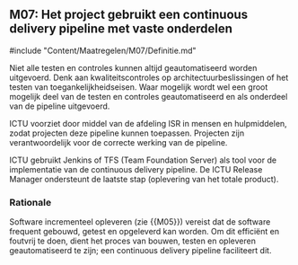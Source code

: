 ## M07: Het project gebruikt een continuous delivery pipeline met vaste onderdelen

#include "Content/Maatregelen/M07/Definitie.md"

Niet alle testen en controles kunnen altijd geautomatiseerd worden uitgevoerd. Denk aan kwaliteitscontroles op architectuurbeslissingen of het testen van toegankelijkheidseisen. Waar mogelijk wordt wel een groot mogelijk deel van de testen en controles geautomatiseerd en als onderdeel van de pipeline uitgevoerd.

ICTU voorziet door middel van de afdeling ISR in mensen en hulpmiddelen, zodat projecten deze pipeline kunnen toepassen. Projecten zijn verantwoordelijk voor de correcte werking van de pipeline.

ICTU gebruikt Jenkins of TFS (Team Foundation Server) als tool voor de implementatie van de continuous delivery pipeline. De ICTU Release Manager ondersteunt de laatste stap (oplevering van het totale product).

### Rationale

Software incrementeel opleveren (zie {{M05}}) vereist dat de software frequent gebouwd, getest en opgeleverd kan worden. Om dit efficiënt en foutvrij te doen, dient het proces van bouwen, testen en opleveren geautomatiseerd te zijn; een continuous delivery pipeline faciliteert dit.
